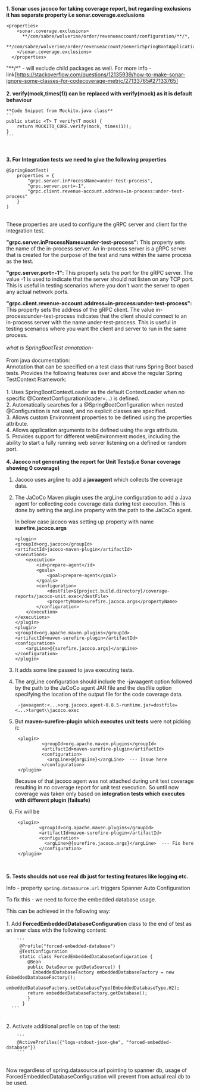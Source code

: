 **1. Sonar uses jacoco for taking coverage report, but regarding exclusions it has separate property i.e sonar.coverage.exclusions**

```
<properties>
    <sonar.coverage.exclusions>
      **/com/sabre/wolverine/order/revenueaccount/configuration/**/*,
      **/com/sabre/wolverine/order/revenueaccount/GenericSpringBootApplication.java
    </sonar.coverage.exclusions>
  </properties>
```

"**/*" - will exclude child packages as well.
For more info - link[https://stackoverflow.com/questions/12135939/how-to-make-sonar-ignore-some-classes-for-codecoverage-metric/27133765#27133765]<br>
<br>
**2. verify(mock,times(1)) can be replaced with verify(mock) as it is default behaviour**<br>

    **Code Snippet from Mockito.java class**
    ```
    public static <T> T verify(T mock) {
        return MOCKITO_CORE.verify(mock, times(1));
    }
    ```
<br>

**3. For Integration tests we need to give the following properties** <br>

```
@SpringBootTest(
    properties = {
        "grpc.server.inProcessName=under-test-process",
        "grpc.server.port=-1",
        "grpc.client.revenue-account.address=in-process:under-test-process"
    }
)
```
<br>
These properties are used to configure the gRPC server and client for the integration test.

**"grpc.server.inProcessName=under-test-process":** This property sets the name of the in-process server. An in-process server is a gRPC server that is created for the purpose of the test and runs within the same process as the test.  

**"grpc.server.port=-1":** This property sets the port for the gRPC server. The value -1 is used to indicate that the server should not listen on any TCP port. This is useful in testing scenarios where you don't want the server to open any actual network ports.  

**"grpc.client.revenue-account.address=in-process:under-test-process":** This property sets the address of the gRPC client. The value in-process:under-test-process indicates that the client should connect to an in-process server with the name under-test-process. This is useful in testing scenarios where you want the client and server to run in the same process.
<br>
<br>
*what is SpringBootTest annotation*-<br>
<br>
From java documentation:<br>
Annotation that can be specified on a test class that runs Spring Boot based tests. Provides the following features over and above the regular Spring TestContext Framework:<br>
<br>
    1. Uses SpringBootContextLoader as the default ContextLoader when no specific @ContextConfiguration(loader=...) is defined.<br>
    2. Automatically searches for a @SpringBootConfiguration when nested @Configuration is not used, and no explicit classes are specified.<br>
    3. Allows custom Environment properties to be defined using the properties attribute.<br>
    4. Allows application arguments to be defined using the args attribute.<br>
    5. Provides support for different webEnvironment modes, including the ability to start a fully running web server listening on a defined or random port.<br><br>
**4. Jacoco not generating the report for Unit Tests(i.e Sonar coverage showing 0 coverage)** <br>

   1. Jacoco uses argline to add a **javaagent** which collects the coverage data.
   2. The JaCoCo Maven plugin uses the argLine configuration to add a Java agent for collecting code coverage data during test execution. This is done by setting 
      the argLine property with the path to the JaCoCo agent.<br>
  
      In below case jacoco was setting up property with name **surefire.jacoco.args** <br>
        ```
        <plugin>
        <groupId>org.jacoco</groupId>
        <artifactId>jacoco-maven-plugin</artifactId>
        <executions>
            <execution>
                <id>prepare-agent</id>
                <goals>
                    <goal>prepare-agent</goal>
                </goals>
                <configuration>
                    <destFile>${project.build.directory}/coverage-reports/jacoco-unit.exec</destFile>
                    <propertyName>surefire.jacoco.args</propertyName>
                </configuration>
            </execution>
        </executions>
        </plugin>
        <plugin>
        <groupId>org.apache.maven.plugins</groupId>
        <artifactId>maven-surefire-plugin</artifactId>
        <configuration>
            <argLine>@{surefire.jacoco.args}</argLine>
        </configuration>
        </plugin>
        ```
   3. It adds some line passed to java executing tests.
   4. The argLine configuration should include the -javaagent option followed by the path to the JaCoCo agent JAR file and the destfile option specifying the             location of the output file for the code coverage data.
       ```
        -javaagent:<...>org.jacoco.agent-0.8.5-runtime.jar=destfile=<...>target\\jacoco.exec
       ```
   5. But **maven-surefire-plugin which executes unit tests** were not picking it:
      ```
       <plugin>
                <groupId>org.apache.maven.plugins</groupId>
                <artifactId>maven-surefire-plugin</artifactId>
                <configuration>
                  <argLine>@{argLine}</argLine>  --- Issue here
                </configuration>
       </plugin>
      ```
      Because of that jacoco agent was not attached during unit test coverage resulting in no coverage report for unit test execution. So until now coverage was         taken only based on **integration tests which executes with different plugin (failsafe)**

   6. Fix will be <br>
       ```
        <plugin>
                <groupId>org.apache.maven.plugins</groupId>
                <artifactId>maven-surefire-plugin</artifactId>
                <configuration>
                  <argLine>@{surefire.jacoco.args}</argLine>  --- Fix here
                </configuration>
        </plugin>
       ```
<br>

**5. Tests shoulds not use real db just for testing features like logging etc.**

Info - property ``` spring.datasource.url ``` triggers Spanner Auto Configuration <br>

To fix this - we need to force the embedded database usage.<br>

This can be achieved in the following way:<br>
<br>
    1. Add **ForcedEmbeddedDatabaseConfiguration** class to the end of test as an inner class with the following content:
        
        ```
         @Profile("forced-embedded-database")
         @TestConfiguration
         static class ForcedEmbeddedDatabaseConfiguration {
            @Bean
            public DataSource getDataSource() {
              EmbeddedDatabaseFactory embeddedDatabaseFactory = new EmbeddedDatabaseFactory();
              embeddedDatabaseFactory.setDatabaseType(EmbeddedDatabaseType.H2);
            return embeddedDatabaseFactory.getDatabase();
            }
          }
      ```
<br>
    2. Activate additional profile on top of the test:
       
        ``` 
        @ActiveProfiles({"logs-stdout-json-gke", "forced-embedded-database"}) 
        ```
<br>
Now regardless of spring.datasource.url pointing to spanner db, usage of ForcedEmbeddedDatabaseConfiguration will prevent from actual real db to be used.

